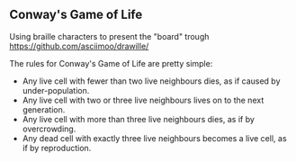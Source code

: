 ## Conway's Game of Life

Using braille characters to present the "board" trough https://github.com/asciimoo/drawille/

The rules for Conway's Game of Life are pretty simple:

- Any live cell with fewer than two live neighbours dies, as if caused by under-population.
- Any live cell with two or three live neighbours lives on to the next generation.
- Any live cell with more than three live neighbours dies, as if by overcrowding.
- Any dead cell with exactly three live neighbours becomes a live cell, as if by reproduction.
